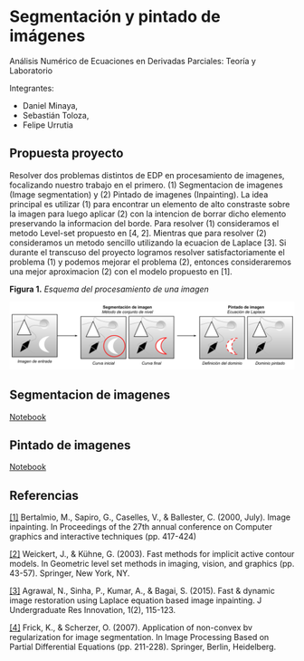 # Segmentación y pintado de imágenes

Análisis Numérico de Ecuaciones en Derivadas Parciales: Teoría y Laboratorio

Integrantes: 
* Daniel Minaya, 
* Sebastián Toloza, 
* Felipe Urrutia

## Propuesta proyecto

Resolver dos problemas distintos de EDP en procesamiento de imagenes, focalizando nuestro trabajo en el primero. (1) Segmentacion de imagenes (Image segmentation) y (2) Pintado de imagenes (Inpainting). La idea principal es utilizar (1) para encontrar un elemento de alto constraste sobre la imagen para luego aplicar (2) con la intencion de borrar dicho elemento preservando la informacion del borde. Para resolver (1) consideramos el metodo Level-set propuesto en [4, 2]. Mientras que para resolver (2) consideramos un metodo sencillo utilizando la ecuacion de Laplace [3]. Si durante el transcuso del proyecto logramos resolver satisfactoriamente el problema (1) y podemos mejorar el problema (2), entonces consideraremos una mejor aproximacion (2) con el modelo propuesto en [1].

**Figura 1.** *Esquema del procesamiento de una imagen*

<img src="https://github.com/furrutiav/edpn-computer-vision-2022/blob/main/Esquema.png" alt="drawing" width="650"/>

## Segmentacion de imagenes

[Notebook](https://github.com/furrutiav/edpn-computer-vision-2022/blob/main/01%20Level-set%20Image%20segmentation.ipynb)

## Pintado de imagenes
[Notebook]()

## Referencias

[[1]](https://dl.acm.org/doi/abs/10.1145/344779.344972)
Bertalmio, M., Sapiro, G., Caselles, V., & Ballester, C. (2000, July). Image inpainting. In Proceedings of the 27th annual conference on Computer graphics and interactive techniques (pp. 417-424)

[[2]](https://publikationen.sulb.uni-saarland.de/bitstream/20.500.11880/26267/1/preprint_61_02.pdf)
Weickert, J., & Kühne, G. (2003). Fast methods for implicit active contour models. In Geometric level set methods in imaging, vision, and graphics (pp. 43-57). Springer, New York, NY.

[[3]](http://journals.du.ac.in/ugresearch/pdf-vol3/U13.pdf)
Agrawal, N., Sinha, P., Kumar, A., & Bagai, S. (2015). Fast & dynamic image restoration using Laplace equation based image inpainting. J Undergraduate Res Innovation, 1(2), 115-123.

[[4]](https://link.springer.com/content/pdf/10.1007/978-3-540-33267-1_12.pdf)
Frick, K., & Scherzer, O. (2007). Application of non-convex bv regularization for image segmentation. In Image Processing Based on Partial Differential Equations (pp. 211-228). Springer, Berlin, Heidelberg.

